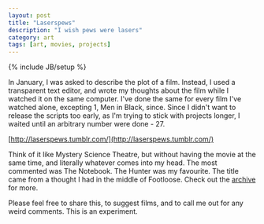 ```yaml
---
layout: post
title: "Laserspews"
description: "I wish pews were lasers"
category: art
tags: [art, movies, projects]
---
```

{% include JB/setup %}

In January, I was asked to describe the plot of a film. Instead, I used a transparent text editor, and wrote my thoughts about the film while I watched it on the same computer. I've done the same for every film I've watched alone, excepting 1, Men in Black, since. Since I didn't want to release the scripts too early, as I'm trying to stick with projects longer, I waited until an arbitrary number were done - 27. 

[http://laserspews.tumblr.com/](http://laserspews.tumblr.com/)

Think of it like Mystery Science Theatre, but without having the movie at the same time, and literally whatever comes into my head. The most commented was The Notebook. The Hunter was my favourite. The title came from a thought I had in the middle of Footloose. Check out the [archive](http://laserspews.tumblr.com/archive) for more.

Please feel free to share this, to suggest films, and to call me out for any weird comments. This is an experiment.